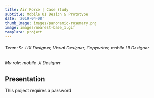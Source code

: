 ```yaml
---
title: Air Force | Case Study
subtitle: Mobile UI Design & Prototype
date: '2019-04-08'
thumb_image: images/panoramic-rosemary.png
image: images/nearest-base_1.gif
template: project
---
```

###### Team: Sr. UX Designer, Visual Designer, Copywriter, mobile UI Designer
###### My role: mobile UI Designer

## Presentation
This project requires a password